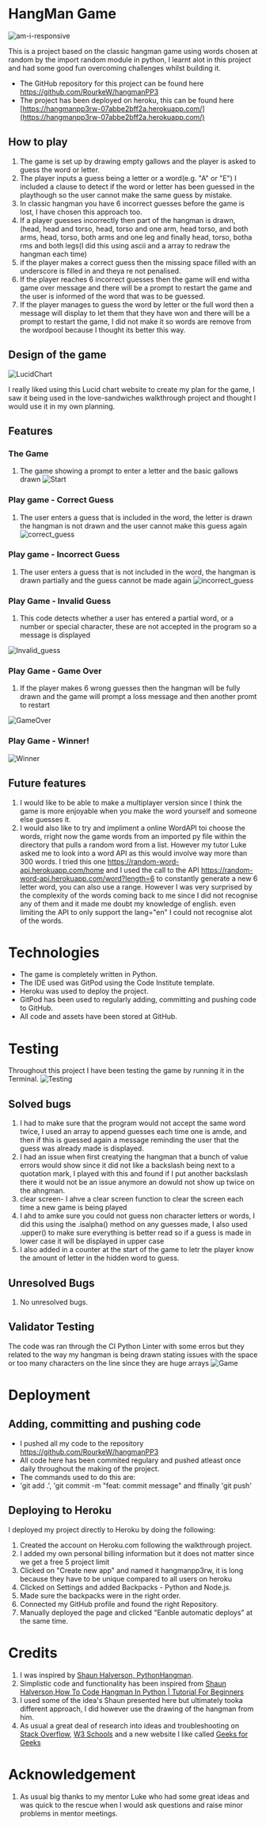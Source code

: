 # HangMan Game

![am-i-responsive](read.me_images/am_i_responsive.JPG)

This is a project based on the classic hangman game using words chosen at random by the import random module in python, I learnt alot in this project and had some good fun overcoming challenges whilst building it.

* The GitHub repository for this project can be found here https://github.com/RourkeW/hangmanPP3
* The project has been deployed on heroku, this can be found here [https://hangmanpp3rw-07abbe2bff2a.herokuapp.com/](https://hangmanpp3rw-07abbe2bff2a.herokuapp.com/)

## How to play 
1. The game is set up by drawing empty gallows and the player is asked to guess the word or letter.
2. The player inputs a guess being a letter or a word(e.g. "A" or "E") I included a clause to detect if the word or letter has been guessed in the playthough so the user cannot make the same guess by mistake.
3. In classic hangman you have 6 incorrect guesses before the game is lost, I have chosen this approach too.
4. If a player guesses incorrectly then part of the hangman is drawn, (head, head and torso, head, torso and one arm, head torso, and both arms, head, torso, both arms and one leg and finally head, torso, botha rms and both legs(I did this using ascii and a array to redraw the hangman each time)
5. if the player makes a correct guess then the missing space filled with an underscore is filled in and theya re not penalised. 
6. If the player reaches 6 incorrect guesses then the game will end witha  game over message and there will be a prompt to restart the game and the user is informed of the word that was to be guessed.
7. If the player manages to guess the word by letter or the full word then a message will display to let them that they have won and there will be a prompt to restart the game, I did not make it so words are remove from the wordpool because I thought its better this way.

## Design of the game
![LucidChart](read.me_images/plan_hangman.png)

I really liked using this Lucid chart website to create my plan for the game, I saw it being used in the love-sandwiches walkthrough project and thought I would use it in my own planning.

## Features

### The Game
1. The game showing a prompt to enter a letter and the basic gallows drawn
![Start](read.me_images/the_game.JPG)

### Play game - Correct Guess
1. The user enters a guess that is included in the word, the letter is drawn the hangman is not drawn and the user cannot make this guess again
![correct_guess](read.me_images/correct_guess.JPG)

### Play game - Incorrect Guess
1. The user enters a guess that is not included in the word, the hangman is drawn partially and the guess cannot be made again
![incorrect_guess](read.me_images/incorrect_guess.JPG)

### Play Game - Invalid Guess
1. This code detects whether a user has entered a partial word, or a number or special character, these are not accepted in the program so a message is displayed

![Invalid_guess](read.me_images/incorrect_guess.JPG)

### Play Game - Game Over
1. If the player makes 6 wrong guesses then the hangman will be fully drawn and the game will prompt a loss message and then another promt to restart

![GameOver](read.me_images/game_over.JPG)

### Play Game - Winner!
![Winner](read.me_images/winner.JPG)

## Future features 

1. I would like to be able to make a multiplayer version since I think the game is more enjoyable when you make the word yourself and someone else guesses it.
2. I would also like to try and impliment a online WordAPI toi choose the words, rright now the game words from an imported py file within the directory that pulls a random word from a list. However my tutor Luke asked me to look into a word API as this would involve way more than 300 words. I tried this one https://random-word-api.herokuapp.com/home and I used the call to the API https://random-word-api.herokuapp.com/word?length=6 to constantly generate a new 6 letter word, you can also use a range. However I was very surprised by the complexity of the words coming back to me since I did not recognise any of them and it made me doubt my knowledge of english. even limiting the API to only support the lang="en" I could not recognise alot of the words.

# Technologies

* The game is completely written in Python.
* The IDE used was GitPod using the Code Institute template.
* Heroku was used to deploy the project.
* GitPod has been used to regularly adding, committing and pushing code to GitHub.
* All code and assets have been stored at GitHub.

# Testing
Throughout this project I have been testing the game by running it in the Terminal. 
![Testing](read.me_images/testing_table.JPG)

## Solved bugs
1. I had to make sure that the program would not accept the same word twice, I used an array to append guesses each time one is amde, and then if this is guessed again a message reminding the user that the guess was already made is displayed.
2. I had an issue when first creatying the hangman that a bunch of value errors would show since it did not like a backslash being next to a quotation mark, I played with this and found if I put another backslash there it would not be an issue anymore an dowuld not show up twice on the ahngman.
3. clear screen- I ahve a clear screen function to clear the screen each time a new game is being played
4. I ahd to amke sure you could not guess non character letters or words, I did this using the .isalpha() method on any guesses made, I also used .upper() to make sure everything is better read so if a guess is made in lower case it will be displayed in upper case
5. I also added in a counter at the start of the game to letr the player know the amount of letter in the hidden word to guess.

## Unresolved Bugs

1. No unresolved bugs.

## Validator Testing
The code was ran through the CI Python Linter with some erros but they related to the way my hangman is being drawn stating issues with the space or too many characters on the line since they are huge arrays
![Game](read.me_images/ci_valid.JPG)

# Deployment

## Adding, committing and pushing code
- I pushed all my code to the repository https://github.com/RourkeW/hangmanPP3
- All code here has been commited regulary and pushed atleast once daily throughout the making of the project.
- The commands used to do this are:
- 'git add .', 'git commit -m "feat: commit message" and ffinally 'git push'

## Deploying to Heroku
I deployed my project directly to Heroku by doing the following:

1. Created the account on Heroku.com following the walkthrough project.
2. I added my own personal billing information but it does not matter since we get a free 5 project limit
3. Clicked on "Create new app" and named it hangmanpp3rw, it is long because they have to be unique compared to all users on heroku
4. Clicked on Settings and added Backpacks - Python and Node.js.
5. Made sure the backpacks were in the right order.
6. Connected my GitHub profile and found the right Repository.
7. Manually deployed the page and clicked "Eanble automatic deploys" at the same time.

# Credits 
1. I was inspired by [Shaun Halverson, PythonHangman](https://github.com/ShaunHalverson/PythonHangman).
2. Simplistic code and functionality has been inspired from [Shaun Halverson,How To Code Hangman In Python | Tutorial For Beginners](https://www.youtube.com/watch?v=pFvSb7cb_Us&t=723s)
3. I used some of the idea's Shaun presented here but ultimately tooka  different approach, I did however use the drawing of the hangman from him.
4. As usual a great deal of research into ideas and troubleshooting on [Stack Overflow](https://stackoverflow.com/), [W3 Schools](https://www.w3schools.com/) and a new website I like called [Geeks for Geeks](https://www.geeksforgeeks.org/)

# Acknowledgement
1. As usual big thanks to my mentor Luke who had some great ideas and was quick to the rescue when I would ask questions and raise minor problems in mentor meetings.
